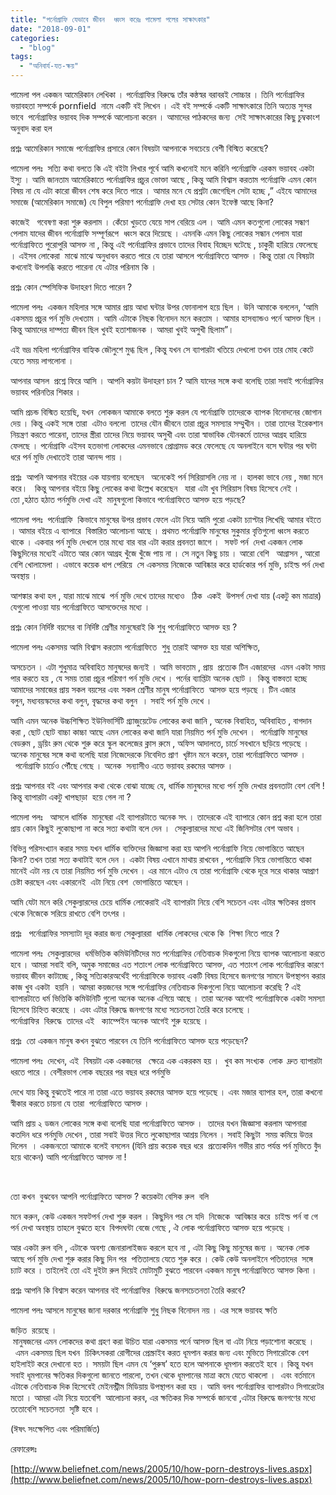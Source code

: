 ```yaml
---
title: "পর্নোগ্রাফি যেভাবে জীবন  ধ্বংস করেঃ পামেলা পলের সাক্ষাৎকার"
date: "2018-09-01"
categories: 
  - "blog"
tags: 
  - "অনিবার্য-যত-ক্ষয়"
---
```


পামেলা পল একজন আমেরিকান লেখিকা । পর্নোগ্রাফির বিরুদ্ধে তাঁর কন্ঠস্বর বরাবরই সোচ্চার । তিনি পর্নোগ্রাফির ভয়াবহতা সম্পর্কে pornfield  নামে একটি বই লিখেন । এই বই সম্পর্কে একটি সাক্ষাৎকারে তিনি অত্যন্ত সুন্দর ভাবে  পর্নোগ্রাফির ভয়াবহ দিক সম্পর্কে আলোচনা করেন । আমাদের পাঠকদের জন্য  সেই সাক্ষাৎকারের কিছু চুম্বকাংশ অনুবাদ করা হল

প্রশ্নঃ আমেরিকান সমাজে পর্নোগ্রাফির প্রসারে কোন বিষয়টা আপনাকে সবচেয়ে বেশী বিস্মিত করেছে?

পামেলা পলঃ  সত্যি কথা বলতে কি এই বইটা লিখার পূর্বে আমি কখনোই মনে করিনি পর্নোগ্রাফি এরকম ভয়াবহ একটা ইস্যু । আমি জানতাম আমেরিকাতে পর্নোগ্রাফির প্রচুর ভোক্তা আছে , কিন্তু আমি বিশ্বাস করতাম পর্নোগ্রাফি এমন কোন বিষয় না যে এটা কারো জীবন শেষ করে দিতে পারে । আমার মনে যে প্রশ্নটা জেগেছিল সেটা হচ্ছে ,” এইযে আমাদের সমাজে (আমেরিকান সমাজে) যে বিপুল পরিমাণ পর্নোগ্রাফি দেখা হয় সেটার কোন ইফেক্ট আছে কিনা?

কাজেই   গবেষণা করা শুরু করলাম । কেঁচো খুড়তে যেয়ে সাপ বেরিয়ে এল । আমি এমন কতগুলো লোকের সন্ধাণ পেলাম যাদের জীবন পর্নোগ্রাফি সম্পূর্ণরূপে  ধ্বংস করে দিয়েছে । এমনকি এমন কিছু লোকের সন্ধান পেলাম যারা পর্নোগ্রাফিতে পুরোপুরি আসক্ত না , কিন্তু এই পর্নোগ্রাফির প্রভাবে তাদের বিবাহ বিচ্ছেদ ঘটেছে , চাকুরী হারিয়ে ফেলেছে । এইসব লোকেরা  মাঝে মাঝে অনুধাবন করতে পারে যে তারা আসলে পর্নোগ্রাফিতে আসক্ত । কিন্তু তারা যে বিষয়টা কখনোই উপলব্ধি করতে পারেনা যে এটার পরিনাম কি ।

প্রশ্নঃ কোন স্পেসিফিক উদাহরণ দিতে পারেন ?

পামেলা পলঃ  একজন মহিলার সঙ্গে আমার প্রায় আধা ঘন্টার উপর ফোনালাপ হয়ে ছিল । উনি আমাকে বললেন, ‘আমি একসময় প্রচুর পর্ন মুভি দেখতাম । আমি এটাকে নিছক বিনোদন মনে করতাম । আমার হাসব্যান্ডও পর্নে আসক্ত ছিল । কিন্তু আমাদের দাম্পত্য জীবন ছিল খুবই হতাশাজনক । আমরা খুবই অসুখী ছিলাম”।

এই ভদ্র মহিলা পর্নোগ্রাফির বাহ্যিক জৌলুশে মুগ্ধ ছিল , কিন্তু যখন সে ব্যাপারটা খতিয়ে দেখলো তখন তার মোহ কেটে যেতে সময় লাগলোনা ।

আপনার আসল  প্রশ্নে ফিরে আসি । আপনি কয়টা উদাহরণ চান ? আমি যাদের সঙ্গে কথা বলেছি তারা সবাই পর্নোগ্রাফির ভয়াবহ পরিনতির শিকার ।

আমি প্রচন্ড বিস্মিত হয়েছি, যখন  লোকজন আমাকে বলতে শুরু করল যে পর্নোগ্রাফি তাদেরকে ব্যাপক বিনোদনের জোগান দেয় । কিন্তু একই সঙ্গে তারা  এটাও বললো  তাদের যৌন জীবনে তারা প্রচুর সমস্যার সম্মুখীন । তারা তাদের ইরেকশান নিয়ন্ত্রণ করতে পারেনা, তাদের স্ত্রীরা তাদের নিয়ে ভয়াবহ অসুখী এবং তারা স্বাভাবিক যৌনকর্মে তাদের আগ্রহ হারিয়ে ফেলছে । পর্নোগ্রাফি এইসব হতভাগা লোকদের এমনভাবে প্রোগ্রামড করে ফেলেছে যে অনলাইনে বসে ঘন্টার পর ঘন্টা ধরে পর্ন মুভি দেখাতেই তারা আনন্দ পায় ।

প্রশ্নঃ  আপনি আপনার বইয়ের এক যায়গায় বলেছেন   অনেকেই পর্ন সিরিয়াসলি নেয় না । হালকা ভাবে নেয় , মজা মনে করে।   কিন্তু আপনার বইয়ে কিছু লোকের কথা উল্লেখ করেছেন   যারা এটা খুব সিরিয়াস বিষয় হিসেবে নেই । তো ,হঠাত হঠাত পর্নমুভি দেখা এই  মানুষগুলো কিভাবে পর্নোগ্রাফিতে আসক্ত হয়ে পড়ছে?

পামেলা পলঃ  পর্নোগ্রাফি  কিভাবে মানুষের উপর প্রভাব ফেলে এটা নিয়ে আমি পুরো একটা চ্যাপ্টার লিখেছি আমার বইতে । আমার বইয়ে এ ব্যাপারে  বিস্তারিত আলোচনা আছে । প্রথমত পর্নোগ্রাফি মানুষের সুকুমার বৃত্তিগুলো ধ্বংস করতে থাকে । একবার পর্ন মুভি দেখলে তার মধ্যে বার বার এটা করার প্রবনতা জাগে ।  সফট পর্ন  দেখা একজন লোক কিছুদিনের মধ্যেই এটাতে আর কোন আগ্রহ খুঁজে খুঁজে পায় না । সে নতুন কিছু চায় । আরো বেশি   আগ্রাসন , আরো বেশি খোলামেলা । এভাবে কয়েক ধাপ পেরিয়ে  সে একসময় নিজেকে আবিষ্কার করে হার্ডকোর পর্ন মুভি, চাইল্ড পর্ন দেখা অবস্থায় ।

আশঙ্কার কথা হল , যারা মাঝে মাঝে  পর্ন মুভি দেখে তাদের মধ্যেও   ঠিক  একই  উপসর্গ দেখা যায় (একটু কম মাত্রার) যেগুলো পাওয়া যায় পর্নোগ্রাফিতে আসক্তেদের মধ্যে ।

প্রশ্নঃ কোন নির্দিষ্ট বয়সের বা নির্দিষ্ট শ্রেণীর মানুষেরাই কি শুধু পর্নোগ্রাফিতে আসক্ত হয় ?

পামেলা পলঃ একসময় আমি বিশ্বাস করতাম পর্নোগ্রাফিতে  শুধু তারাই আসক্ত হয় যারা অশিক্ষিত,

অসচেতন । এটা শুধুমাত্র অবিবাহিত মানুষদের জন্যই । আমি ভাবতাম , প্রায়  প্রত্যেক টিন এজারদের  এমন একটা সময় পার করতে হয় , যে সময় তারা প্রচুর পরিমাণ পর্ন মুভি দেখে । পর্নের ব্যাপ্তিটা অনেক ছোট ।  কিন্তু বাস্তবতা হচ্ছে আমাদের সমাজের প্রায় সকল বয়সের এবং সকল শ্রেণীর মানুষ পর্নোগ্রাফিতে  আসক্ত হয়ে পড়ছে । টিন এজার বলুন, মধ্যবয়স্কদের কথা বলুন, বৃদ্ধদের কথা বলুন  । সবাই পর্ন মুভি দেখে ।

আমি এমন অনেক উচ্চশিক্ষিত ইউনিভার্সিটি গ্র্যাজুয়েটেড লোকের কথা জানি , অনেক বিবাহিত, অবিবাহিত , বাগদান করা , ছোট ছোট বাচ্চা কাচ্চা আছে এমন লোকের কথা জানি যারা নিয়মিত পর্ন মুভি দেখেন ।  পর্নোগ্রাফি মানুষের বেডরুম , ড্রয়িং রুম থেকে শুরু করে স্কুল কলেজের ক্লাস রুমে , অফিস আদালতে, চার্চে সবখানে ছড়িয়ে পড়েছে । অনেক মানুষের সঙ্গে কথা বলেছি যারা নিজেদেরকে নিবেদিত প্রাণ  খৃষ্টান মনে করেন, তারা পর্নোগ্রাফিতে আসক্ত ।  পর্নোগ্রাফি চার্চেও পৌঁছে গেছে । অনেক  সন্যাসীও এতে ভয়াবহ রকমের আসক্ত ।

প্রশ্নঃ আপনার বই এবং আপনার কথা থেকে বোঝা যাচ্ছে যে, ধার্মিক মানুষদের মধ্যে পর্ন মুভি দেখার প্রবনতাটা বেশ বেশি ! কিন্তু ব্যাপারটা একটু খাপছাড়া  হয়ে গেল না ?

পামেলা পলঃ   আসলে ধার্মিক  মানুষেরা এই ব্যাপারটাতে অনেক সৎ । তাদেরকে এই ব্যাপারে কোন প্রশ্ন করা হলে তারা প্রায় কোন কিছুই লুকোছাপা না করে সত্য কথাটা বলে দেন ।  সেকুল্যারদের মধ্যে এই জিনিসটার বেশ অভাব ।

বিভিন্ন পরিসংখ্যান করার সময় যখন ধার্মিক ব্যক্তিদের জিজ্ঞাসা করা হয় আপনি পর্নোগ্রাফি নিয়ে ভোগান্তিতে আছেন কিনা? তখন তারা সত্য কথাটাই বলে দেন । একটা বিষয় এখানে মাথায় রাখবেন , পর্নোগ্রাফি নিয়ে ভোগান্তিতে থাকা মানেই এটা নয় যে তারা নিয়মিত পর্ন মুভি দেখেন । এর মানে এটাও যে তারা পর্নোগ্রাফি থেকে দূরে সরে থাকার আপ্রাণ চেষ্টা করছেন এবং একারনেই  এটা নিয়ে বেশ  ভোগান্তিতে আছেন ।

আমি যেটা মনে করি সেকুল্যারদের চেয়ে ধার্মিক লোকেরাই এই ব্যাপারটা নিয়ে বেশি সচেতন এবং এটার ক্ষতিকর প্রভাব থেকে নিজেকে সরিয়ে রাখতে বেশি তৎপর ।

প্রশ্নঃ   পর্নোগ্রাফির সমস্যাটা দূর করার জন্য সেকুল্যাররা  ধার্মিক লোকদের থেকে কি  শিক্ষা নিতে পারে ?

পামেলা পলঃ  সেকুল্যারদের  ধর্মভিত্তিক কমিউনিটিদের মত পর্নোগ্রাফির নেতিবাচক দিকগুলো নিয়ে ব্যাপক আলোচনা করতে হবে । আমরা সবাই বলি, অমুক সমাজের এত শতাংশ লোক পর্নোগ্রাফিতে আসক্ত, এত শতাংশ লোক পর্নোগ্রাফির কারণে ভয়াবহ জীবন কাটাচ্ছে , কিন্তু সত্যিকারঅর্থেই পর্নোগ্রাফিকে ভয়াবহ একটি বিষয় হিসেবে জনগণের সামনে উপস্থাপন করার কাজ খুব একটা  হয়নি । আমরা কয়জনের সঙ্গে পর্নোগ্রাফির নেতিবাচক দিকগুলো নিয়ে আলোচনা করেছি ? এই ব্যাপারটাতে ধর্ম ভিত্তিকি কমিউনিটি গুলো অনেক অনেক এগিয়ে আছে । তারা অনেক আগেই পর্নোগ্রাফিকে একটা সমস্যা হিসেবে চিহ্নিত করেছে । এবং এটার বিরুদ্ধে জনগণের মধ্যে সচেতনতা তৈরি করে চলেছে । পর্নোগ্রাফির  বিরুদ্ধে  তাদের এই   ক্যাম্পেইন অনেক আগেই শুরু হয়েছে ।

প্রশ্নঃ  তো একজন মানুষ কখন বুঝতে পারবেন যে তিনি পর্নোগ্রাফিতে আসক্ত হয়ে পড়েছেন?

পামেলা পলঃ  দেখেন, এই  বিষয়টা এক একজনের   ক্ষেত্রে এক একরকম হয় । ­­­­ খুব কম সংখ্যক  লোক  দ্রুত ব্যাপারটা ধরতে পারে । বেশীরভাগ লোক বছরের পর বছর ধরে পর্নমুভি

দেখে যায় কিন্তু বুঝতেই পারে না তারা এতে ভয়াবহ রকমের আসক্ত হয়ে পড়েছে । এবং মজার ব্যাপার হল, তারা কখনো স্বীকার করতে চায়না যে তারা  পর্নোগ্রাফিতে আসক্ত ।

আমি প্রায় ২ ডজন লোকের সঙ্গে কথা বলেছি যারা পর্নোগ্রাফিতে আসক্ত ।  তাদের যখন জিজ্ঞাসা করলাম আপনারা কতদিন ধরে পর্নমুভি দেখেন , তারা সবাই উত্তর দিতে লুকোছাপার আশ্রয় নিলেন । সবাই কিছুটা  সময় কমিয়ে উত্তর দিলেন  । একজনতো আমাকে বলেই বসলেন (যিনি প্রায় কয়েক বছর ধরে  প্রত্যেকদিন গভীর রাত পর্যন্ত পর্ন মুভিতে বুঁদ হয়ে থাকেন) আমি পর্নোগ্রাফিতে আসক্ত না !

 

তো কখন  বুঝবেন আপনি পর্নোগ্রাফিতে আসক্ত ? কয়েকটা বেসিক রুল  বলি

মনে করুন, কেউ একজন সফটপর্ন দেখা শুরু করল । কিছুদিন পর সে যদি  নিজেকে  আবিষ্কার করে  চাইল্ড পর্ন বা গে পর্ন দেখা অবস্থায় তাহলে বুঝতে হবে  বিপদঘন্টা বেজে গেছে , ঐ লোক পর্নোগ্রাফিতে আসক্ত হয়ে পড়েছে ।

আর একটা রুল বলি , এটাকে অবশ্য জেনারালাইজড করলে হবে না , এটা কিছু কিছু মানুষের জন্য । অনেক লোক আছে পর্ন মুভি দেখা শুরু করার কিছু দিন পর  পতিতালয়ে যেতে শুরু করে । কেউ কেউ অনলাইনে পতিতাদের  সঙ্গে চ্যাট করে । তাইলেই তো এই দুইটা রুল দিয়েই মোটামুটি বুঝতে পারবেন একজন মানুষ পর্নোগ্রাফিতে আসক্ত কিনা ।

প্রশ্নঃ আপনি কি বিশ্বাস করেন আপনার বই পর্নোগ্রাফির  বিরুদ্ধে জনসচেতনতা তৈরি করবে?

পামেলা পলঃ আসলে মানুষের জানা দরকার পর্নোগ্রাফি শুধু নিছক বিনোদন নয় । এর সঙ্গে ভয়াবহ ক্ষতি

জড়িত  রয়েছে । মানুষজনের এমন লোকদের কথা গ্রহণ করা উচিত যারা একসময় পর্নে আসক্ত ছিল বা এটা নিয়ে পড়াশোনা করেছে ।  এমন একসময় ছিল যখন  চিকিৎসকরা রোগীদের প্রেস্ক্রাইব করত ধূমপান করার জন্য এবং মুভিতে সিগারেটকে বেশ হাইলাইট করে দেখানো হত । সময়টা ছিল এমন যে ‘পুরুষ’ হতে হলে আপনাকে ধূমপান করতেই হবে । কিন্তু যখন সবাই ধূমপানের ক্ষতিকর দিকগুলো জানতে পারলো, তখন থেকে ধূমপানের মাত্রা কমে যেতে থাকলো ।  এবং বর্তমানে এটাকে নেতিবাচক দিক হিসেবেই মেইনস্ট্রীম মিডিয়ায় উপস্থাপন করা হয় । আমি বলব পর্নোগ্রাফির ব্যাপারটাও সিগারেটের মতো । আমরা এটা নিয়ে যতবেশি  আলোচনা করব, এর ক্ষতিকর দিক সম্পর্কে জানবো ,এটার বিরুদ্ধে জনগণের মধ্যে ততোবেশি সচেতনতা  সৃষ্টি হবে ।

(ঈষৎ সংক্ষেপিত এবং পরিমার্জিত)

রেফারেন্সঃ

[http://www.beliefnet.com/news/2005/10/how-porn-destroys-lives.aspx](http://www.beliefnet.com/news/2005/10/how-porn-destroys-lives.aspx)
